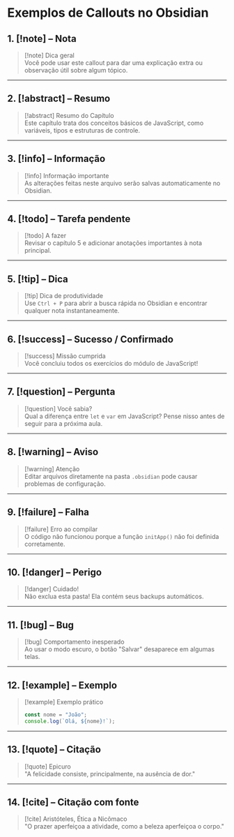 # Exemplos de Callouts no Obsidian

## 1. [!note] – Nota
>[!note] Dica geral  
>Você pode usar este callout para dar uma explicação extra ou observação útil sobre algum tópico.

---

## 2. [!abstract] – Resumo
>[!abstract] Resumo do Capítulo  
>Este capítulo trata dos conceitos básicos de JavaScript, como variáveis, tipos e estruturas de controle.

---

## 3. [!info] – Informação
>[!info] Informação importante  
>As alterações feitas neste arquivo serão salvas automaticamente no Obsidian.

---

## 4. [!todo] – Tarefa pendente
>[!todo] A fazer  
>Revisar o capítulo 5 e adicionar anotações importantes à nota principal.

---

## 5. [!tip] – Dica
>[!tip] Dica de produtividade  
>Use `Ctrl + P` para abrir a busca rápida no Obsidian e encontrar qualquer nota instantaneamente.

---

## 6. [!success] – Sucesso / Confirmado
>[!success] Missão cumprida  
>Você concluiu todos os exercícios do módulo de JavaScript!

---

## 7. [!question] – Pergunta
>[!question] Você sabia?  
>Qual a diferença entre `let` e `var` em JavaScript? Pense nisso antes de seguir para a próxima aula.

---

## 8. [!warning] – Aviso
>[!warning] Atenção  
>Editar arquivos diretamente na pasta `.obsidian` pode causar problemas de configuração.

---

## 9. [!failure] – Falha
>[!failure] Erro ao compilar  
>O código não funcionou porque a função `initApp()` não foi definida corretamente.

---

## 10. [!danger] – Perigo
>[!danger] Cuidado!  
>Não exclua esta pasta! Ela contém seus backups automáticos.

---

## 11. [!bug] – Bug
>[!bug] Comportamento inesperado  
>Ao usar o modo escuro, o botão "Salvar" desaparece em algumas telas.

---

## 12. [!example] – Exemplo
>[!example] Exemplo prático  
>```js
>const nome = "João";
>console.log(`Olá, ${nome}!`);
>```

---

## 13. [!quote] – Citação
>[!quote] Epicuro  
>"A felicidade consiste, principalmente, na ausência de dor."

---

## 14. [!cite] – Citação com fonte
>[!cite] Aristóteles, Ética a Nicômaco  
>"O prazer aperfeiçoa a atividade, como a beleza aperfeiçoa o corpo."
